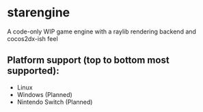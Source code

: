 # starengine
A code-only WIP game engine with a raylib rendering backend and cocos2dx-ish feel

## Platform support (top to bottom most supported):
- Linux
- Windows (Planned)
- Nintendo Switch (Planned)

